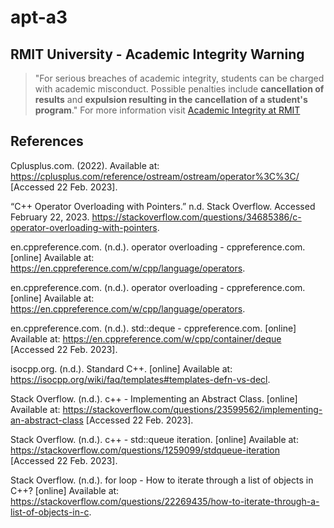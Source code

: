 # apt-a3

## RMIT University - Academic Integrity Warning
> "For serious breaches of academic integrity, students can be charged with academic misconduct. Possible penalties include **cancellation of results** and **expulsion resulting in the cancellation of a student's program**."
For more information visit [Academic Integrity at RMIT](https://www.rmit.edu.au/students/my-course/assessment-results/academic-integrity)


## References

Cplusplus.com. (2022). Available at: https://cplusplus.com/reference/ostream/ostream/operator%3C%3C/ [Accessed 22 Feb. 2023].

“C++ Operator Overloading with Pointers.” n.d. Stack Overflow. Accessed February 22, 2023. https://stackoverflow.com/questions/34685386/c-operator-overloading-with-pointers.

en.cppreference.com. (n.d.). operator overloading - cppreference.com. [online] Available at: https://en.cppreference.com/w/cpp/language/operators.

en.cppreference.com. (n.d.). operator overloading - cppreference.com. [online] Available at: https://en.cppreference.com/w/cpp/language/operators.

en.cppreference.com. (n.d.). std::deque - cppreference.com. [online] Available at: https://en.cppreference.com/w/cpp/container/deque [Accessed 22 Feb. 2023].

isocpp.org. (n.d.). Standard C++. [online] Available at: https://isocpp.org/wiki/faq/templates#templates-defn-vs-decl.

Stack Overflow. (n.d.). c++ - Implementing an Abstract Class. [online] Available at: https://stackoverflow.com/questions/23599562/implementing-an-abstract-class [Accessed 22 Feb. 2023].

Stack Overflow. (n.d.). c++ - std::queue iteration. [online] Available at: https://stackoverflow.com/questions/1259099/stdqueue-iteration [Accessed 22 Feb. 2023].

Stack Overflow. (n.d.). for loop - How to iterate through a list of objects in C++? [online] Available at: https://stackoverflow.com/questions/22269435/how-to-iterate-through-a-list-of-objects-in-c.